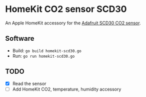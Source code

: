 # HomeKit CO2 sensor SCD30

An Apple HomeKit accessory for the [Adafruit SCD30 CO2 sensor](https://www.adafruit.com/product/4867).

## Software

* Build: `go build homekit-scd30.go`
* Run: `go run homekit-scd30.go`

## TODO

- [x] Read the sensor
- [ ] Add HomeKit CO2, temperature, humidity accessory
